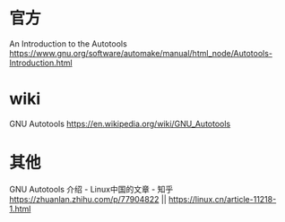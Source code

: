 
# 官方

An Introduction to the Autotools https://www.gnu.org/software/automake/manual/html_node/Autotools-Introduction.html

# wiki

GNU Autotools https://en.wikipedia.org/wiki/GNU_Autotools

# 其他

GNU Autotools 介绍 - Linux中国的文章 - 知乎 https://zhuanlan.zhihu.com/p/77904822 || https://linux.cn/article-11218-1.html
